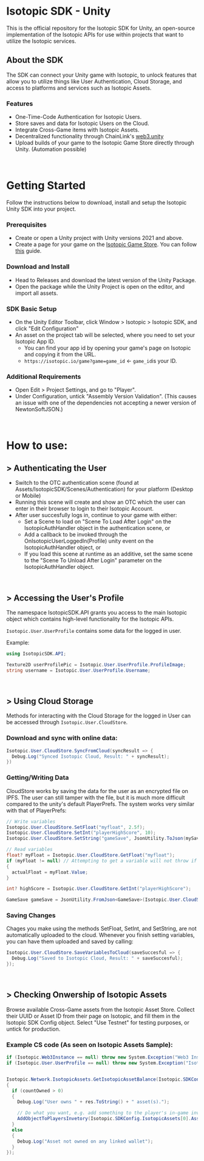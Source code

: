 # Isotopic SDK - Unity
This is the official repository for the Isotopic SDK for Unity, an open-source implementation of the Isotopic APIs for use within projects that want to utilize the Isotopic services.

## About the SDK
The SDK can connect your Unity game with Isotopic, to unlock features that allow you to utilize things like User Authentication, Cloud Storage, and access to platforms and services such as Isotopic Assets.

### Features
- One-Time-Code Authentication for Isotopic Users.
- Store saves and data for Isotopic Users on the Cloud.
- Integrate Cross-Game items with Isotopic Assets.
- Decentralized functionality through ChainLink's [web3.unity](https://github.com/chainSafe/web3.unity)
- Upload builds of your game to the Isotopic Game Store directly through Unity. (Automation possible)

&nbsp;
&nbsp;
&nbsp;

# Getting Started
Follow the instructions below to download, install and setup the Isotopic Unity SDK into your project.

### Prerequisites
- Create or open a Unity project with Unity versions 2021 and above.
- Create a page for your game on the [Isotopic Game Store](https://isotopic.io/game-store). You can follow [this](https://medium.com/@isotopic.io/publishing-on-isotopic-558f9c4c6532) guide.

### Download and Install
- Head to Releases and download the latest version of the Unity Package.
- Open the package while the Unity Project is open on the editor, and import all assets.

### SDK Basic Setup
- On the Unity Editor Toolbar, click Window > Isotopic > Isotopic SDK, and click "Edit Configuration"
- An asset on the project tab will be selected, where you need to set your Isotopic App ID.
  - You can find your app id by opening your game's page on Isotopic and copying it from the URL.
  - ``https://isotopic.io/game?game=game_id`` <- ``game_id``is your ID.

### Additional Requirements
- Open Edit > Project Settings, and go to "Player".
- Under Configuration, untick "Assembly Version Validation". (This causes an issue with one of the dependencies not accepting a newer version of NewtonSoftJSON.)

&nbsp;
&nbsp;
&nbsp;

# How to use:

## > Authenticating the User
- Switch to the OTC authentication scene (found at Assets/IsotopicSDK/Scenes/Authentication) for your platform (Desktop or Mobile)
- Running this scene will create and show an OTC which the user can enter in their browser to login to their Isotopic Account.
- After user succesfully logs in, continue to your game with either:
  - Set a Scene to load on "Scene To Load After Login" on the IsotopicAuthHandler object in the authentication scene, or
  - Add a callback to be invoked through the OnIsotopicUserLoggedIn(Profile) unity event on the IsotopicAuthHandler object, or
  - If you load this scene at runtime as an additive, set the same scene to the "Scene To Unload After Login" parameter on the IsotopicAuthHandler object.

&nbsp;
&nbsp;
 
## > Accessing the User's Profile
The namespace IsotopicSDK.API grants you access to the main Isotopic object which contains high-level functionality for the Isotopic APIs.

``Isotopic.User.UserProfile`` contains some data for the logged in user.

Example:
```cs
using IsotopicSDK.API;

Texture2D userProfilePic = Isotopic.User.UserProfile.ProfileImage;
string username = Isotopic.User.UserProfile.Username;
```

&nbsp;
&nbsp;

## > Using Cloud Storage
Methods for interacting with the Cloud Storage for the logged in User can be accessed through ``Isotopic.User.CloudStore``.

### Download and sync with online data:
```cs
Isotopic.User.CloudStore.SyncFromCloud(syncResult => {
  Debug.Log("Synced Isotopic Cloud, Result: " + syncResult);
})
```

### Getting/Writing Data
CloudStore works by saving the data for the user as an encrypted file on IPFS. The user can still tamper with the file, but it is much more difficult compared to the unity's default PlayerPrefs.
The system works very similar with that of PlayerPrefs:

```cs
// Write variables
Isotopic.User.CloudStore.SetFloat("myfloat", 2.5f);
Isotopic.User.CloudStore.SetInt("playerHighScore", 10);
Isotopic.User.CloudStore.SetString("gameSave", JsonUtility.ToJson(mySaveObject)); // Can save objects by converting them to JSON and setting them as strings.

// Read variables
float? myFloat = Isotopic.User.CloudStore.GetFloat("myfloat");
if (myFloat != null) // Attempting to get a variable will not throw if it does not exist, but instead return null.
{
  actualFloat = myFloat.Value;
}

int? highScore = Isotopic.User.CloudStore.GetInt("playerHighScore");

GameSave gameSave = JsonUtility.FromJson<GameSave>(Isotopic.User.CloudStore.GetString("gameSave"));
```

### Saving Changes
Chages you make using the methods SetFloat, SetInt, and SetString, are not automatically uploaded to the cloud.
Whenever you finish setting variables, you can have them uploaded and saved by calling:

```cs
Isotopic.User.CloudStore.SaveVariablesToCloud(saveSuccesful => {
  Debug.Log("Saved to Isotopic Cloud, Result: " + saveSuccesful);
});
```

&nbsp;
&nbsp;

## > Checking Onwership of Isotopic Assets
Browse available Cross-Game assets from the Isotopic Asset Store. Collect their UUID or Asset ID from their page on Isotopic, and fill them in the Isotopic SDK Config object. 
Select "Use Testnet" for testing purposes, or untick for production.

### Example CS code (As seen on Isotopic Assets Sample):
```cs
if (Isotopic.Web3Instance == null) throw new System.Exception("Web3 Instance Uninitialized. If you are getting this error you are probably trying to perform some action that requires the Isotopic web3 Instance, but have not intialized it yet.");
if (Isotopic.User.UserProfile == null) throw new System.Exception("Isotopic User not logged in. If you are getting this error it probably means you need to first login the user via Isotopic OAuth.");


Isotopic.Network.IsotopicAssets.GetIsotopicAssetBalance(Isotopic.SDKConfig.IsotopicAssets[0], countOwned =>
{
  if (countOwned > 0)
  {
    Debug.Log("User owns " + res.ToString() + " asset(s).");

    // Do what you want, e.g. add something to the player's in-game inventory
    AddObjectToPlayersInvetory(Isotopic.SDKConfig.IsotopicAssets[0].AssetPrefab);
  }
  else
  {
    Debug.Log("Asset not owned on any linked wallet");
  }
});
```
